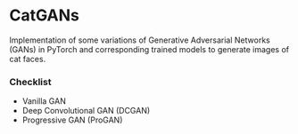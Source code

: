 # CatGANs
Implementation of some variations of Generative Adversarial Networks (GANs) in PyTorch and corresponding trained models to generate images of cat faces.
### Checklist
- Vanilla GAN
- Deep Convolutional GAN (DCGAN)
- Progressive GAN (ProGAN)
